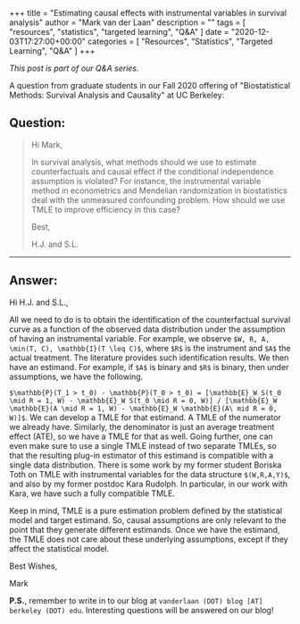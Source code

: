 +++
title = "Estimating causal effects with instrumental variables in survival analysis"
author = "Mark van der Laan"
description = ""
tags = [
    "resources",
    "statistics",
    "targeted learning",
    "Q&A"
]
date = "2020-12-03T17:27:00+00:00"
categories = [
    "Resources",
    "Statistics",
    "Targeted Learning",
    "Q&A"
]
+++

_This post is part of our Q&A series._

A question from graduate students in our Fall 2020 offering of "Biostatistical
Methods: Survival Analysis and Causality" at UC Berkeley:

## Question:

> Hi Mark,
>
> In survival analysis, what methods should we use to estimate counterfactuals
> and causal effect if the conditional independence assumption is violated? For
> instance, the instrumental variable method in econometrics and Mendelian
> randomization in biostatistics deal with the unmeasured confounding problem.
> How should we use TMLE to improve efficiency in this case?
>
> Best,
>
> H.J. and S.L.

---

## Answer:

Hi H.J. and S.L.,

All we need to do is to obtain the identification of the counterfactual survival
curve as a function of the observed data distribution under the assumption of
having an instrumental variable. For example, we observe
`$W, R, A, \min(T, C), \mathbb{I}(T \leq C)$`, where `$R$` is the instrument and
`$A$` the actual treatment. The literature provides such identification results.
We then have an estimand. For example, if `$A$` is binary and `$R$` is binary,
then under assumptions, we have the following.

`$\mathbb{P}(T_1 > t_0) - \mathbb{P}(T_0 > t_0) = [\mathbb{E}_W S(t_0 \mid
R = 1, W) - \mathbb{E}_W S(t_0 \mid R = 0, W)] / [\mathbb{E}_W \mathbb{E}(A
\mid R = 1, W) - \mathbb{E}_W \mathbb{E}(A\ mid R = 0, W)]$`. We can develop a
TMLE for that estimand. A TMLE of the numerator we already have. Similarly, the
denominator is just an average treatment effect (ATE), so we have a TMLE for
that as well. Going further, one can even make sure to use a single TMLE instead
of two separate TMLEs, so that the resulting plug-in estimator of this estimand
is compatible with a single data distribution. There is some work by my former
student Boriska Toth on TMLE with instrumental variables for the data structure
`$(W,R,A,Y)$`, and also by my former postdoc Kara Rudolph. In particular, in our
work with Kara, we have such a fully compatible TMLE.

Keep in mind, TMLE is a pure estimation problem defined by the statistical model
and target estimand. So, causal assumptions are only relevant to the point that
they generate different estimands. Once we have the estimand, the TMLE does not
care about these underlying assumptions, except if they affect the statistical
model.

Best Wishes,

Mark

__P.S.__, remember to write in to our blog at `vanderlaan (DOT) blog [AT]
berkeley (DOT) edu`. Interesting questions will be answered on our blog!